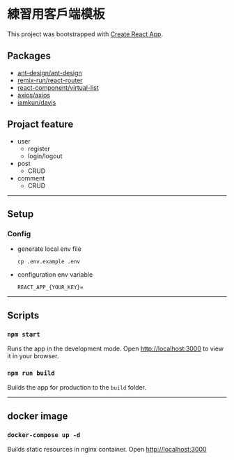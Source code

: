 # 練習用客戶端模板

This project was bootstrapped with [Create React App](https://github.com/facebook/create-react-app).

## Packages
- [ant-design/ant-design](https://github.com/ant-design/ant-design)
- [remix-run/react-router](https://github.com/remix-run/react-router)
- [react-component/virtual-list](https://github.com/react-component/virtual-list)
- [axios/axios](https://github.com/axios/axios)
- [iamkun/dayjs](https://github.com/iamkun/dayjs)

## Projact feature
- user
    - register
    - login/logout
- post
    - CRUD
- comment
    - CRUD

---
## Setup
### Config
- generate local env file
    ```=bash
    cp .env.example .env
    ```
- configuration env variable
    ```=env
    REACT_APP_{YOUR_KEY}=
    ```
---

## Scripts
### `npm start`

Runs the app in the development mode.
Open [http://localhost:3000](http://localhost:3000) to view it in your browser.

### `npm run build`

Builds the app for production to the `build` folder.

---
## docker image
### `docker-compose up -d`
Builds static resources in nginx container.
Open [http://localhost:3000](http://localhost:3000)